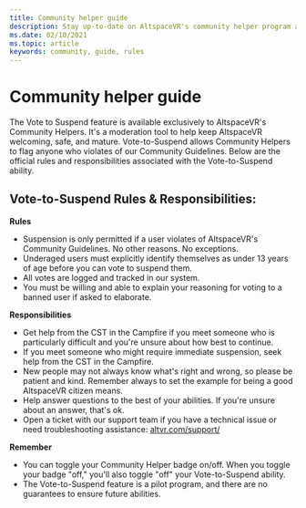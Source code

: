 ```yaml
---
title: Community helper guide
description: Stay up-to-date on AltspaceVR's community helper program and the rules and responsibilities of using the vote-to-suspend feature.
ms.date: 02/10/2021
ms.topic: article
keywords: community, guide, rules
---
```


# Community helper guide

The Vote to Suspend feature is available exclusively to AltspaceVR's Community Helpers. It's a moderation tool to help keep AltspaceVR welcoming, safe, and mature. Vote-to-Suspend allows Community Helpers to flag anyone who violates of our Community Guidelines. Below are the official rules and responsibilities associated with the Vote-to-Suspend ability. 

## Vote-to-Suspend Rules & Responsibilities: 

**Rules** 

* Suspension is only permitted if a user violates of AltspaceVR's Community Guidelines. No other reasons. No exceptions.  
* Underaged users must explicitly identify themselves as under 13 years of age before you can vote to suspend them. 
* All votes are logged and tracked in our system. 
* You must be willing and able to explain your reasoning for voting to a banned user if asked to elaborate. 

**Responsibilities** 

* Get help from the CST in the Campfire if you meet someone who is particularly difficult and you're unsure about how best to continue.  
* If you meet someone who might require immediate suspension, seek help from the CST in the Campfire. 
* New people may not always know what's right and wrong, so please be patient and kind. Remember always to set the example for being a good AltspaceVR citizen means. 
* Help answer questions to the best of your abilities. If you're unsure about an answer, that's ok. 
* Open a ticket with our support team if you have a technical issue or need troubleshooting assistance: [altvr.com/support/](https://help.altvr.com/hc/requests/new?ticket_form_id=114093998653)

**Remember** 

* You can toggle your Community Helper badge on/off. When you toggle your badge "off," you'll also toggle "off" your Vote-to-Suspend ability. 
* The Vote-to-Suspend feature is a pilot program, and there are no guarantees to ensure future abilities. 